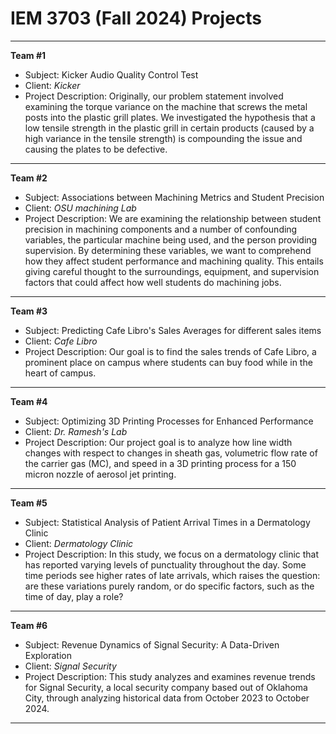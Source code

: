 # IEM 3703 (Fall 2024) Projects

------------------------
**Team #1**
- Subject: Kicker Audio Quality Control Test
- Client: *Kicker*
- Project Description: Originally, our problem statement involved examining the torque variance
on the machine that screws the metal posts into the plastic grill plates. We investigated the hypothesis that a low
tensile strength in the plastic grill in certain products (caused by a high variance in the
tensile strength) is compounding the issue and causing the plates to be defective.
------------------------

**Team #2**
- Subject: Associations between Machining Metrics and Student Precision
- Client: *OSU machining Lab*
- Project Description: We are examining the relationship between student precision in machining components
and a number of confounding variables, the particular machine being used, and the person
providing supervision. By determining these variables, we want to comprehend how they affect
student performance and machining quality. This entails giving careful thought to the
surroundings, equipment, and supervision factors that could affect how well students do
machining jobs.
------------------------


**Team #3**
- Subject: Predicting Cafe Libro's Sales Averages for different sales items
- Client: *Cafe Libro*
- Project Description: Our goal is to find the sales trends of Cafe Libro, a prominent place on
campus where students can buy food while in the heart of campus.
------------------------

**Team #4**
- Subject: Optimizing 3D Printing Processes for Enhanced Performance
- Client: *Dr. Ramesh's Lab*
- Project Description: Our project goal is to analyze how line width changes with respect to changes in sheath gas, volumetric flow rate of the carrier gas (MC), and speed in a 3D printing process for a 150 micron nozzle of aerosol jet printing.

------------------------

**Team #5**
- Subject: Statistical Analysis of Patient Arrival Times in a Dermatology Clinic
- Client: *Dermatology Clinic*
- Project Description: In this study, we focus on a dermatology clinic that has reported varying levels of punctuality throughout the day. Some time periods see higher rates of late arrivals, which raises the question: are these variations purely random, or do specific factors, such as the time of day, play a role?
------------------------

**Team #6**
- Subject: Revenue Dynamics of Signal Security: A Data-Driven Exploration
- Client: *Signal Security*
- Project Description: This study analyzes and examines revenue trends for Signal Security, a local security
company based out of Oklahoma City, through analyzing historical data from October 2023 to
October 2024.
------------------------
